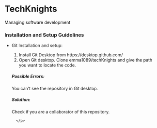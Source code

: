 # TechKnights
Managing software development
<h3>Installation and Setup Guidelines</h3>
<ul>
<li>Git Installation and setup:</li>
      <ol>
        <li>Install Git Desktop from https://desktop.github.com/ </li>
        <li>Open Git desktop. Clone emma1089/techKnights and give the path you want to locate the code.</li>
      </ol>
      <p><h5>Possible Errors:</h5>
    You can’t see the repository in Git desktop.
        <h5>Solution:</h5>
    Check if you are a collaborator of this repository.
    
      </p>




</ul>


